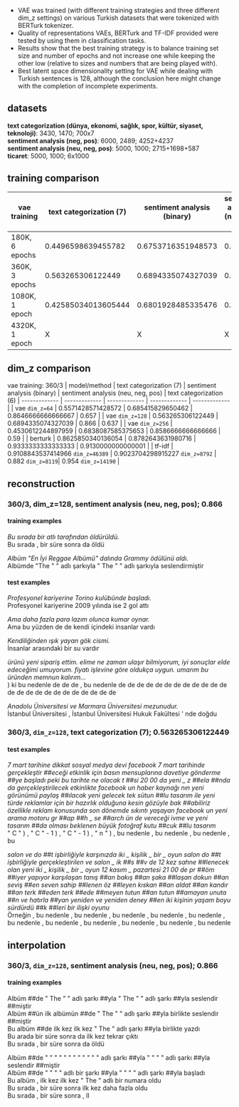 - VAE was trained (with different training strategies and three different dim_z settings) on various Turkish datasets that were tokenized with BERTurk tokenizer.
- Quality of representations VAEs, BERTurk and TF-IDF provided were tested by using them in classification tasks.
- Results show that the best training strategy is to balance training set size and number of epochs and not increase one while keeping the other low (relative to sizes and numbers that are being played with).
- Best latent space dimensionality setting for VAE while dealing with Turkish sentences is 128, although the conclusion here might change with the completion of incomplete experiments. 

## datasets
**text categorization (dünya, ekonomi, sağlık, spor, kültür, siyaset, teknoloji)**: 3430, 1470; 700x7  
**sentiment analysis (neg, pos)**: 6000, 2489; 4252+4237  
**sentiment analysis (neu, neg, pos)**: 5000, 1000; 2715+1698+587  
**ticaret**: 5000, 1000; 6x1000

## training comparison
| vae training | text categorization (7) | sentiment analysis (binary) | sentiment analysis (neu, neg, pos) | text categorization (6)
| ------------- | ------------- | ------------- | ------------- | ------------- |
| 180K, 6 epochs | 0.4496598639455782 | 0.6753716351948573 | 0.858 | 0.573 |
| 360K, 3 epochs | 0.563265306122449 | 0.6894335074327039 | 0.866 | 0.637 |
| 1080K, 1 epoch | 0.42585034013605444 | 0.6801928485335476 | 0.856 | 0.454 |
| 4320K, 1 epoch | X | X | X | X |

## dim_z comparison
vae training: 360/3
| model/method | text categorization (7) | sentiment analysis (binary) | sentiment analysis (neu, neg, pos) | text categorization (6)
| ------------- | ------------- | ------------- | ------------- | ------------- |
| vae `dim_z=64` | 0.5571428571428572 | 0.685415829650462 | 0.8646666666666667 | 0.657 |
| vae `dim_z=128` | 0.563265306122449 | 0.6894335074327039 | 0.866 | 0.637 | 
| vae `dim_z=256` | 0.4530612244897959 | 0.6838087585375653 | 0.8586666666666666 | 0.59 | 
| berturk | 0.8625850340136054 | 0.8782643631980716 | 0.9333333333333333 | 0.9130000000000001 |
| tf-idf | 0.9108843537414966 `dim_z=46389` | 0.9023704298915227 `dim_z=8792` | 0.882 `dim_z=8119`| 0.954 `dim_z=14190` |

## reconstruction
### 360/3, dim_z=128, sentiment analysis (neu, neg, pos); 0.866  
#### training examples
*Bu sırada bir atlı tarafından öldürüldü.*  
Bu sırada , bir süre sonra da öldü  

*Albüm "En İyi Reggae Albümü" dalında Grammy ödülünü aldı.*  
Albümde "The " " adlı şarkıyla " The " " adlı şarkıyla seslendirmiştir

#### test examples
*Profesyonel kariyerine Torino kulübünde başladı.*  
Profesyonel kariyerine 2009 yılında ise 2 gol attı  

*Ama daha fazla para lazım olunca kumar oynar.*  
Ama bu yüzden de de kendi içindeki insanlar vardı  

*Kendiliğinden ışık yayan gök cismi.*  
İnsanlar arasındaki bir su vardır  

*ürünü yeni sipariş ettim. elime ne zaman ulaşır bilmiyorum, iyi sonuçlar elde edeceğimi umuyorum. fiyatı işlevine göre oldukça uygun. umarım bu üründen memnun kalırım...*  
) ki bu nedenle de de de , bu nedenle de de de de de de de de de de de de de de de de de de de de de de de de  

*Anadolu Üniversitesi ve Marmara Üniversitesi mezunudur.*  
İstanbul Üniversitesi , İstanbul Üniversitesi Hukuk Fakültesi ' nde doğdu  


### 360/3, `dim_z=128`, text categorization (7); 0.563265306122449  
#### test examples
*7 mart tarihine dikkat sosyal medya devi facebook 7 mart tarihinde gerçekleştir ##eceği etkinlik için basın mensuplarına davetiye gönderme ##ye başladı peki bu tarihte ne olacak t ##si 20 00 da yeni _ z ##ela ##nda da gerçekleştirilecek etkinlikte facebook un haber kaynağı nın yeni görünümü paylaş ##ılacak yeni gelecek tek  sütun ##lu tasarım ile yeni türde reklamlar için bir hazırlık olduğuna kesin gözüyle bak ##abiliriz özellikle reklam konusunda son dönemde sıkıntı yaşayan facebook un yeni arama motoru gr ##ap ##h _ se ##arch ün de vereceği ivme ve yeni tasarım ##da olması beklenen büyük fotoğraf kutu ##cuk ##lu tasarım*  
" C " ) , " C " - 1 ) , " C " - 1 ) , " n " ) , bu nedenle , bu nedenle , bu nedenle , bu  

*salon ve do ##t işbirliğiyle karşınızda iki _ kişilik _ bir _ oyun salon do ##t işbirliğiyle gerçekleştirilen ve salon _ ik ##s ##v de 12 kez sahne ##lenecek olan yeni iki _ kişilik _ bir _ oyun 12 kasım _ pazartesi 21 00 de pr ##öm ##iyer yapıyor karşılaşan tanış ##an bakış ##an şaka ##laşan dokun ##an seviş ##en seven sahip ##lenen öz ##leyen kıskan ##an aldat ##an kandır ##an terk ##eden terk ##ede ##meyen tutun ##an tutun ##amayan unuta ##n ve hatırla ##yan yeniden ve yeniden deney ##en iki kişinin yaşam boyu sürdürdü ##k ##leri bir ilişki oyunu*  
Örneğin , bu nedenle , bu nedenle , bu nedenle , bu nedenle , bu nedenle , bu nedenle , bu nedenle , bu nedenle , bu nedenle , bu nedenle , bu nedenle  

## interpolation
### 360/3, `dim_z=128`, sentiment analysis (neu, neg, pos); 0.866  
#### training examples  
Albüm ##de " The " " adlı şarkı ##yla " The " " adlı şarkı ##yla seslendir ##miştir  
Albüm ##ün ilk albümün ##de " The " " adlı şarkı ##yla birlikte seslendir ##miştir  
Bu albüm ##de ilk kez ilk kez " The " adlı şarkı ##yla birlikte yazdı  
Bu arada bir süre sonra da ilk kez tekrar çıktı  
Bu sırada , bir süre sonra da öldü  

Albüm ##de " " " " " " " " " " " " adlı şarkı ##yla " " " " adlı şarkı ##yla seslendir ##miştir  
Albüm ##de " " " " adlı bir şarkı ##yla " " " " adlı şarkı ##yla başladı   
Bu albüm , ilk kez ilk kez " The " adlı bir numara oldu  
Bu sırada , bir süre sonra ilk kez daha fazla oldu  
Bu sırada , bir süre sonra , II  
